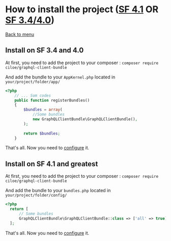 How to install the project ([SF 4.1](#install-on-sf-4.1-and-greatest) OR [SF 3.4/4.0](#install-on-sf-3.4-and-4.0))
==========================

[Back to menu](../README.md)

## Install on SF 3.4 and 4.0

At first, you need to add the project to your composer : 
`composer require ciloe/graphql-client-bundle`

And add the bundle to your `AppKernel.php` located in 
`your/project/folder/app/`

```php
<?php
    // ... Som codes
    public function registerBundles()
    {
        $bundles = array(
            //Some bundles
            new GraphQLClientBundle\GraphQLClientBundle(),
        );
        
        return $bundles;
    }
```

That's all. Now you need to [configure](./bundle-configuration.md) it.

## Install on SF 4.1 and greatest

At first, you need to add the project to your composer : 
`composer require ciloe/graphql-client-bundle`

And add the bundle to your `bundles.php` located in 
`your/project/folder/config/`

```php
<?php
  return [
      // Some bundles
      GraphQLClientBundle\GraphQLClientBundle::class => ['all' => true],
  ];
```

That's all. Now you need to [configure](./bundle-configuration.md) it.
